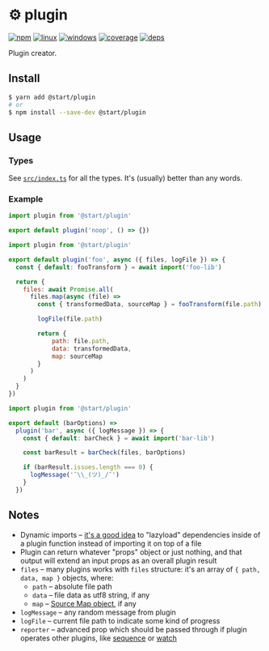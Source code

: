 # ⚙️ plugin

[![npm](https://img.shields.io/npm/v/@start/plugin.svg?style=flat-square)](https://www.npmjs.com/package/@start/plugin) [![linux](https://img.shields.io/travis/deepsweet/start/master.svg?label=linux&style=flat-square)](https://travis-ci.org/deepsweet/start) [![windows](https://img.shields.io/appveyor/ci/deepsweet/start/master.svg?label=windows&style=flat-square)](https://ci.appveyor.com/project/deepsweet/start) [![coverage](https://img.shields.io/codecov/c/github/deepsweet/start/master.svg?style=flat-square)](https://codecov.io/github/deepsweet/start) [![deps](https://david-dm.org/deepsweet/start.svg?path=packages/plugin&style=flat-square)](https://david-dm.org/deepsweet/start?path=packages/plugin)

Plugin creator.

## Install

```sh
$ yarn add @start/plugin
# or
$ npm install --save-dev @start/plugin
```

## Usage

### Types

See [`src/index.ts`](src/index.ts) for all the types. It's (usually) better than any words.

### Example

```js
import plugin from '@start/plugin'

export default plugin('noop', () => {})
```

```js
import plugin from '@start/plugin'

export default plugin('foo', async ({ files, logFile }) => {
  const { default: fooTransform } = await import('foo-lib')

  return {
    files: await Promise.all(
      files.map(async (file) =>
        const { transformedData, sourceMap } = fooTransform(file.path)

        logFile(file.path)

        return {
            path: file.path,
            data: transformedData,
            map: sourceMap
        }
      )
    )
  }
})
```

```js
import plugin from '@start/plugin'

export default (barOptions) =>
  plugin('bar', async ({ logMessage }) => {
    const { default: barCheck } = await import('bar-lib')

    const barResult = barCheck(files, barOptions)

    if (barResult.issues.length === 0) {
      logMessage('¯\\_(ツ)_/¯')
    }
  })
```

## Notes

* Dynamic imports – [it's a good idea](https://github.com/gulpjs/gulp/issues/632) to "lazyload" dependencies inside of a plugin function instead of importing it on top of a file
* Plugin can return whatever "props" object or just nothing, and that output will extend an input props as an overall plugin result
* `files` – many plugins works with `files` structure: it's an array of `{ path, data, map }` objects, where:
  * `path` – absolute file path
  * `data` – file data as utf8 string, if any
  * `map` – [Source Map object](https://www.html5rocks.com/en/tutorials/developertools/sourcemaps/#toc-anatomy), if any
* `logMessage` – any random message from plugin
* `logFile` – current file path to indicate some kind of progress
* `reporter` – advanced prop which should be passed through if plugin operates other plugins, like [sequence](../plugin-sequence) or [watch](../plugin-watch)
